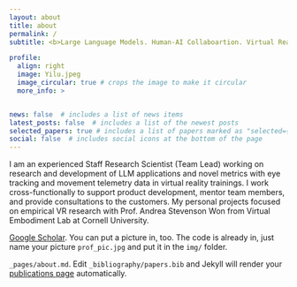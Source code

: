 ```yaml
---
layout: about
title: about
permalink: /
subtitle: <b>Large Language Models. Human-AI Collaboartion. Virtual Reality.</b>

profile:
  align: right
  image: Yilu.jpeg
  image_circular: true # crops the image to make it circular
  more_info: >


news: false  # includes a list of news items
latest_posts: false  # includes a list of the newest posts
selected_papers: true # includes a list of papers marked as "selected={true}"
social: false  # includes social icons at the bottom of the page
---
```


I am an experienced Staff Research Scientist (Team Lead) working on research and development of LLM applications and novel metrics with eye tracking and movement telemetry data in virtual reality trainings. I work cross-functionally to support product development, mentor team members, and provide consultations to the customers. My personal projects focused on empirical VR research with Prof. Andrea Stevenson Won from Virtual Embodiment Lab at Cornell University.

 [Google Scholar](https://scholar.google.com/citations?hl=en&user=vpsl32UAAAAJ&view_op=list_works&sortby=pubdate). You can put a picture in, too. The code is already in, just name your picture `prof_pic.jpg` and put it in the `img/` folder.

`_pages/about.md`. Edit `_bibliography/papers.bib` and Jekyll will render your [publications page](/al-folio/publications/) automatically.
